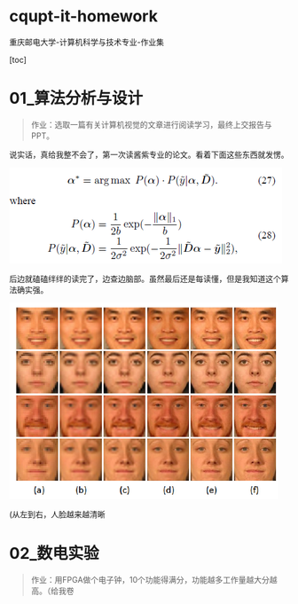 # cqupt-it-homework
重庆邮电大学-计算机科学与技术专业-作业集

[toc]

# 01_算法分析与设计

> 作业：选取一篇有关计算机视觉的文章进行阅读学习，最终上交报告与PPT。

说实话，真给我整不会了，第一次读酱紫专业的论文。看着下面这些东西就发愣。



![image-20220617213111847](README.assets/image-20220617213111847.png)

后边就磕磕绊绊的读完了，边查边脑部。虽然最后还是每读懂，但是我知道这个算法确实强。

![image-20220617213332688](README.assets/image-20220617213332688.png)

(从左到右，人脸越来越清晰



# 02_数电实验

> 作业：用FPGA做个电子钟，10个功能得满分，功能越多工作量越大分越高。（给我卷

